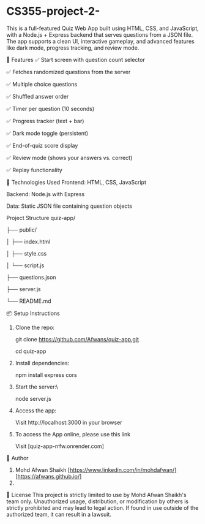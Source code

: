 # CS355-project-2-
This is a full-featured Quiz Web App built using HTML, CSS, and JavaScript, with a Node.js + Express backend that serves questions from a JSON file. The app supports a clean UI, interactive gameplay, and advanced features like dark mode, progress tracking, and review mode.





🚀 Features
✅ Start screen with question count selector

✅ Fetches randomized questions from the server

✅ Multiple choice questions

✅ Shuffled answer order

✅ Timer per question (10 seconds)

✅ Progress tracker (text + bar)

✅ Dark mode toggle (persistent)

✅ End-of-quiz score display

✅ Review mode (shows your answers vs. correct)

✅ Replay functionality



🧠 Technologies Used
Frontend: HTML, CSS, JavaScript

Backend: Node.js with Express

Data: Static JSON file containing question objects


 Project Structure
quiz-app/

├── public/

│   ├── index.html

│   ├── style.css

│   └── script.js

├── questions.json

├── server.js

└── README.md



📦 Setup Instructions


1. Clone the repo:

   git clone https://github.com/Afwans/quiz-app.git

   cd quiz-app

3. Install dependencies:

   npm install express cors

4. Start the server:\

   node server.js

5. Access the app:

   Visit http://localhost:3000 in your browser
   
6. To access the App online, please use this link

   Visit [quiz-app-rrfw.onrender.com]

🧑 Author
1. Mohd Afwan Shaikh [https://www.linkedin.com/in/mohdafwan/] [https://afwans.github.io/]
2. 




📄 License
This project is strictly limited to use by Mohd Afwan Shaikh's team only. Unauthorized usage, distribution, or modification by others is strictly prohibited and may lead to legal action.
If found in use outside of the authorized team, it can result in a lawsuit.


